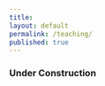 ```yaml
---
title:
layout: default
permalink: /teaching/
published: true
---
```

### Under Construction
<!-- 
## Classes
- **University of Messina**, Computer Networks [2021 - now], [eLearning 2022/2023](https://moodle2.unime.it/course/view.php?id=48404) - [git](https://github.com/lcarnevale/computer-networks)
- **University of Messina**, Algoritmi e Strutture Dati [2021 - now], [eLearning 2021/2022](https://moodle2.unime.it/course/view.php?id=48154) - [git](https://github.com/lcarnevale/algorithms)
- **University of Messina**, Sistemi di Virtualizzazione [2021 - now], [eLearning 2021/2022](https://moodle2.unime.it/course/view.php?id=48153)
- **University of Messina**, Informatica [2021 - 2022], [eLearning 2021/2022](https://moodle2.unime.it/course/view.php?id=48069)

## Thesis Students (Co-)Advisor
1. [Mark Adrian Gambito](https://www.linkedin.com/in/mark-adrian-gambito-42b79a195/), "*Development of a Virtual Reality Drunk Driving Immersive Experience with Reinforcement Learning Trained Non-Player Characters*", ME 22/23, University of Messina
1. [Serena Sebbio](https://www.linkedin.com/in/serena-sebbio-2775b9180/), "*Client Selection Algorithm fornFederated Learning Based on Edge Device Power Consumption*", ME 22/23, University of Messina
1. [Danny De Novi](), "*Implementazione e analisi di algoritmi di Reinforcement Learning nella guida autonoma: confronto tra PPO, DQN e DDQN in environment 2D e 3D*", BS 22/23, University of Messina
1. [Emanuele Lisi](https://www.linkedin.com/in/emanuele-lisi-724380250), "*Instradamento dei pacchetti con AODV e DSDV in un ambiente simulato con OMNeT++ durante un disastro ambientale*", BS 22/23, University of Messina
1. [Alex Restuccia](https://www.linkedin.com/in/alex-restuccia), "*Coordinazione di veicoli a guida autonoma in una VANET durante l’attraversamento di un incrocio in un ambiente simulato con Omnet++ e SUMO*", BS 22/23, University of Messina
1. [Gianluca Catalfamo](https://www.linkedin.com/in/gianluca-catalfamo-a9826b19b/), "*Secure and Reliable Over The Air IoTs Setup in a Wireless Mesh Network Useful for Distributing Intelligence at the Disconnected Edge*", ME 22/23, University of Messina
1. Dario Miligi, "*Architetture, Algoritmi e Applicazioni Sanitarie del Federated Learning: una Revisione Sistematica*", BS 21/22, University of Messina
1. Francesco Aragona, "*Swarm Intelligence e Big Data Analysis con MapReduce: applicazione Twitter trends*", BE 16/17, University of Messina
1. [Alina Buzachis](https://it.linkedin.com/in/alina-buzachis-709995b6), "*Osmotic Computing: Advanced Management of Microservices*", ME 16/17, University of Messina
1. [Adriele Magistro](https://www.linkedin.com/in/adriele-magistro-94ba06b9/), "*Meccanismi di sicurezza per servizi Cloud*", BE 16/17, Università of Messina
1. [Giuseppe Attanasio](https://www.linkedin.com/in/giuseppe-attanasio-8b4907bb/), "*Progettazione e sviluppo di applicazioni Android in ambito videoludico*", BS 16/17, Università of Messina
1. [Giuseppe Ferrara](https://www.linkedin.com/in/giuseppe-ferrara), "*Osmotic Computing: Microservizio FFT per IoT*", BE 15/16, Università of Messina
{: reversed="reversed"}
-->